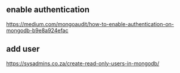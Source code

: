 ## enable authentication

https://medium.com/mongoaudit/how-to-enable-authentication-on-mongodb-b9e8a924efac
## add user
https://sysadmins.co.za/create-read-only-users-in-mongodb/
